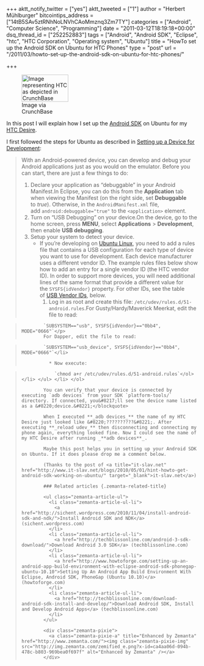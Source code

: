 +++
aktt_notify_twitter = ["yes"]
aktt_tweeted = ["1"]
author = "Herbert Mühlburger"
bitcointips_address = ["14tB5SAv5ztRNhNoLNVhCAoMmznq3Zm7TY"]
categories = ["Android", "Computer Science", "Programming"]
date = "2011-03-12T18:19:18+00:00"
dsq_thread_id = ["252252883"]
tags = ["Android", "Android SDK", "Eclipse", "htc", "HTC Corporation", "Operating system", "Ubuntu"]
title = "HowTo set up the Android SDK on Ubuntu for HTC Phones"
type = "post"
url = "/2011/03/howto-set-up-the-android-sdk-on-ubuntu-for-htc-phones/"

+++
<div class="zemanta-img">
  <figure style="width: 122px" class="wp-caption alignright"><a href="http://www.crunchbase.com/company/htc"><img title="Image representing HTC as depicted in CrunchBase" src="http://www.crunchbase.com/assets/images/resized/0001/9198/19198v2-max-450x450.png" alt="Image representing HTC as depicted in CrunchBase" width="122" height="71" /></a><figcaption class="wp-caption-text">Image via CrunchBase</figcaption></figure>
</div>

In this post I will explain how I set up the <a class="zem_slink" title="Android SDK" rel="homepage" href="http://developer.android.com/sdk/index.html">Android SDK</a> on Ubuntu for my <a title="HTC Desire" href="http://www.htc.com/de/product/desire/overview.html" target="_blank">HTC Desire</a>.

I first followed the steps for Ubuntu as described in <a title="Setting up a Device for Development" href="http://developer.android.com/guide/developing/device.html#setting-up" target="_blank">Setting up a Device for Development</a>:

> With an Android-powered device, you can develop and debug your Android applications just as you would on the emulator. Before you can start, there are just a few things to do:
> 
>   1. Declare your application as &#8220;debuggable&#8221; in your Android Manifest.In Eclipse, you can do this from the **Application** tab when viewing the Manifest (on the right side, set **Debuggable** to _true_). Otherwise, in the `AndroidManifest.xml` file, add `android:debuggable="true"` to the `<application>` element.
>   2. Turn on &#8220;USB Debugging&#8221; on your device.On the device, go to the home screen, press **MENU**, select **Applications** > **Development**, then enable **USB debugging**.
>   3. Setup your system to detect your device. 
>       * If you&#8217;re developing on <a class="zem_slink" title="Ubuntu (operating system)" rel="homepage" href="http://www.ubuntu.com/">Ubuntu Linux</a>, you need to add a rules file that contains a USB configuration for each type of device you want to use for development. Each device manufacturer uses a different vendor ID. The example rules files below show how to add an entry for a single vendor ID (the HTC vendor ID). In order to support more devices, you will need additional lines of the same format that provide a different value for the `SYSFS{idVendor}` property. For other IDs, see the table of [USB Vendor IDs][1], below. 
>           1. Log in as root and create this file: `/etc/udev/rules.d/51-android.rules`.For Gusty/Hardy/Maverick Meerkat, edit the file to read:
  
>             `SUBSYSTEM=="usb", SYSFS{idVendor}=="0bb4", MODE="0666"`</p> 
>             For Dapper, edit the file to read:
  
>             `SUBSYSTEM=="usb_device", SYSFS{idVendor}=="0bb4", MODE="0666"`</li> 
>             
>               * Now execute:
  
>                 `chmod a+r /etc/udev/rules.d/51-android.rules`</ol> </li> </ul> </li> </ol> 
>             
>             You can verify that your device is connected by executing `adb devices` from your SDK `platform-tools/` directory. If connected, you&#8217;ll see the device name listed as a &#8220;device.&#8221;</blockquote> 
>             
>             When I executed **_adb devices_** the name of my HTC Desire just looked like &#8220;??????????&#8221;. After executing **_reload udev_** then disconnecting and connecting my phone again, everything looked fine. Now I could see the name of my HTC Desire after running _**adb devices**_.
>             
>             Maybe this post helps you in setting up your Android SDK on Ubuntu. If it does please drop me a comment below.
>             
>             (Thanks to the post of <a title="it-slav.net" href="http://www.it-slav.net/blogs/2010/05/01/hint-howto-get-android-sdk-working-on-ubuntu/" target="_blank">it-slav.net</a>)
>             
>             ### Related articles {.zemanta-related-title}
>             
>             <ul class="zemanta-article-ul">
>               <li class="zemanta-article-ul-li">
>                 <a href="http://sichent.wordpress.com/2010/11/04/install-android-sdk-and-ndk/">Install Android SDK and NDK</a> (sichent.wordpress.com)
>               </li>
>               <li class="zemanta-article-ul-li">
>                 <a href="http://techblissonline.com/android-3-sdk-download/">Download Android 3.0 SDK</a> (techblissonline.com)
>               </li>
>               <li class="zemanta-article-ul-li">
>                 <a href="http://www.howtoforge.com/setting-up-an-android-app-build-environment-with-eclipse-android-sdk-phonegap-ubuntu-10.10">Setting Up An Android App Build Environment With Eclipse, Android SDK, PhoneGap (Ubuntu 10.10)</a> (howtoforge.com)
>               </li>
>               <li class="zemanta-article-ul-li">
>                 <a href="http://techblissonline.com/download-android-sdk-install-and-develop/">Download Android SDK, Install and Develop Android Apps</a> (techblissonline.com)
>               </li>
>             </ul>
>             
>             <div class="zemanta-pixie">
>               <a class="zemanta-pixie-a" title="Enhanced by Zemanta" href="http://www.zemanta.com/"><img class="zemanta-pixie-img" src="http://img.zemanta.com/zemified_e.png?x-id=ca4aa06d-094b-478c-b803-969bea0f697f" alt="Enhanced by Zemanta" /></a>
>             </div>

 [1]: http://developer.android.com/guide/developing/device.html#VendorIds